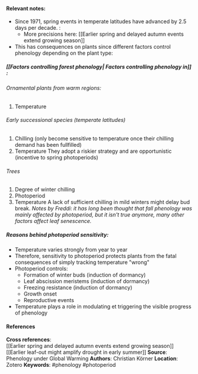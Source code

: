 #### **Relevant notes**:
- Since 1971, spring events in temperate latitudes have advanced by 2.5 days per decade. :
	- More precisions here: [[Earlier spring and delayed autumn events extend growing season]]
- This has consequences on plants since different factors control phenology depending on the plant type: 
##### [[Factors controlling forest phenology| Factors controlling phenology in]] :
###### Ornamental plants from warm regions:
1. Temperature
###### Early successional species (temperate latitudes)
1. Chilling (only become sensitive to temperature once their chilling demand has been fullfilled)
2. Temperature
They adopt a riskier strategy and are opportunistic (incentive to spring photoperiods)
###### Trees
1. Degree of winter chilling
2. Photoperiod
3. Temperature
A lack of sufficient chilling in mild winters might delay bud break. 
*Notes by Freddi: it has long been thought that fall phenology was mainly affected by photoperiod, but it isn't true anymore, many other factors affect leaf senescence.*
##### Reasons behind photoperiod sensitivity:
- Temperature varies strongly from year to year
- Therefore, sensitivity to photoperiod protects plants from the fatal consequences of simply tracking temperature "wrong" 
- Photoperiod controls: 
	- Formation of winter buds (induction of dormancy)
	- Leaf abscission meristems (induction of dormancy)
	- Freezing resistance  (induction of dormancy)
	- Growth onset
	- Reproductive events
- Temperature plays a role in modulating et triggering the visible progress of phenology
#### References
**Cross references**:  
[[Earlier spring and delayed autumn events extend growing season]]
[[Earlier leaf-out might amplify drought in early summer]]
**Source**: Phenology under Global Warming 
**Authors**: Christian Körner
**Location**: Zotero
**Keywords**: #phenology #photoperiod 
